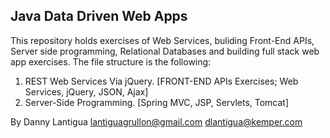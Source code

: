 ## Java Data Driven Web Apps

This repository holds exercises of Web Services, buliding Front-End APIs, Server side programming, Relational Databases and building full stack web app 
exercises. The file structure is the following:

1. REST Web Services Via jQuery. [FRONT-END APIs Exercises; Web Services, jQuery, JSON, Ajax]
2. Server-Side Programming. [Spring MVC, JSP, Servlets, Tomcat]

By Danny Lantigua
lantiguagrullon@gmail.com
dlantigua@kemper.com